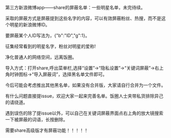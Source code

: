 第三方新浪微博app——share的屏蔽名单：一些明星名单，未完待续。  
  
采取的屏蔽方式是屏蔽提到这些名字的内容，可以有效屏蔽粉丝、热搜，而不是这个明星的新浪微博ID。 
  
要屏蔽某个人ID写法为，{"b":"ID","g":1}。  
  
征集经常看到的明星名字，粉丝对明星的爱称!  
  
净化普通人的网络空间，远离饭圈。  
  
导入方式：打开share,呼出菜单栏,选择“设置”→“隐私设置”→“关键词屏蔽”→右上角时钟图标→“导入屏蔽词”，选择黑名单文件即可。  
  
今后可能会考虑推出其他黑名单，如果没有合并版，大家请自行合并为一个文件。  
  
有什么问题直接提issue，欢迎大家一起来完善名单。饭圈人士夹带私货排除异己的请绕道。  
  
遇到误伤的除了提issue以外，可以自己在关键词屏蔽界面点右上角的放大镜搜索一下被屏蔽的词语，长按删除。  
  
需要share高级版才有屏蔽功能！！！！！  
  
